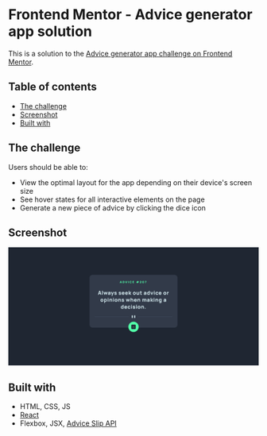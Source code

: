 # Frontend Mentor - Advice generator app solution

This is a solution to the [Advice generator app challenge on Frontend Mentor](https://www.frontendmentor.io/challenges/advice-generator-app-QdUG-13db).

## Table of contents

- [The challenge](#the-challenge)
- [Screenshot](#screenshot)
- [Built with](#built-with)

## The challenge

Users should be able to:

- View the optimal layout for the app depending on their device's screen size
- See hover states for all interactive elements on the page
- Generate a new piece of advice by clicking the dice icon

## Screenshot

![Screenshot](./design/screenshot.png)


## Built with

- HTML, CSS, JS
- [React](https://reactjs.org/)
- Flexbox, JSX, [Advice Slip API](https://api.adviceslip.com/)

